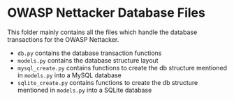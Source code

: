 OWASP Nettacker Database Files
=======================
This folder mainly contains all the files which handle the database transactions for the OWASP Nettacker.

* `db.py` contains the database transaction functions
* `models.py` contains the database structure layout
* `mysql_create.py` contains functions to create the db structure mentioned in `models.py` into a MySQL database
* `sqlite_create.py` contains functions to create the db structure mentioned in `models.py` into a SQLite database
